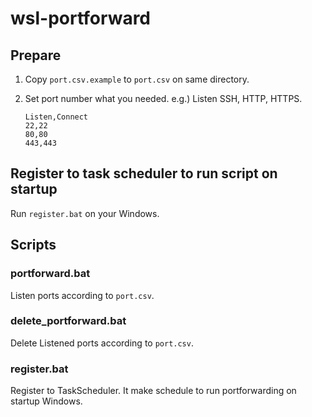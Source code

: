 # wsl-portforward

## Prepare

1. Copy `port.csv.example` to `port.csv` on same directory.
2. Set port number what you needed.
    e.g.) Listen SSH, HTTP, HTTPS.

   ```port.csv
   Listen,Connect
   22,22
   80,80
   443,443
   ```

## Register to task scheduler to run script on startup

Run `register.bat` on your Windows.

## Scripts

### portforward.bat

Listen ports according to `port.csv`.

### delete_portforward.bat

Delete Listened ports according to `port.csv`.

### register.bat

Register to TaskScheduler.
It make schedule to run portforwarding on startup Windows.
